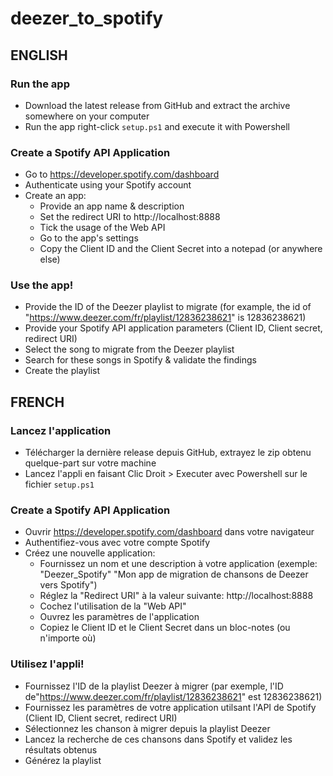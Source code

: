 # deezer_to_spotify

## ENGLISH

### Run the app
- Download the latest release from GitHub and extract the archive somewhere on your computer
- Run the app right-click `setup.ps1` and execute it with Powershell

### Create a Spotify API Application
- Go to https://developer.spotify.com/dashboard
- Authenticate using your Spotify account
- Create an app:
    - Provide an app name & description
    - Set the redirect URI to http://localhost:8888
    - Tick the usage of the Web API
    - Go to the app's settings
    - Copy the Client ID and the Client Secret into a notepad (or anywhere else)

### Use the app!
- Provide the ID of the Deezer playlist to migrate (for example, the id of "https://www.deezer.com/fr/playlist/12836238621" is 12836238621)
- Provide your Spotify API application parameters (Client ID, Client secret, redirect URI)
- Select the song to migrate from the Deezer playlist
- Search for these songs in Spotify & validate the findings
- Create the playlist

## FRENCH

### Lancez l'application
- Télécharger la dernière release depuis GitHub, extrayez le zip obtenu quelque-part sur votre machine
- Lancez l'appli en faisant Clic Droit > Executer avec Powershell sur le fichier `setup.ps1`

### Create a Spotify API Application
- Ouvrir https://developer.spotify.com/dashboard dans votre navigateur
- Authentifiez-vous avec votre compte Spotify
- Créez une nouvelle application:
    - Fournissez un nom et une description à votre application (exemple: "Deezer_Spotify" "Mon app de migration de chansons de Deezer vers Spotify")
    - Réglez la "Redirect URI" à la valeur suivante: http://localhost:8888
    - Cochez l'utilisation de la "Web API"
    - Ouvrez les paramètres de l'application
    - Copiez le Client ID et le Client Secret dans un bloc-notes (ou n'importe où)

### Utilisez l'appli!
- Fournissez l'ID de la playlist Deezer à migrer (par exemple, l'ID de"https://www.deezer.com/fr/playlist/12836238621" est 12836238621)
- Fournissez les paramètres de votre application utilsant l'API de Spotify (Client ID, Client secret, redirect URI)
- Sélectionnez les chanson à migrer depuis la playlist Deezer
- Lancez la recherche de ces chansons dans Spotify et validez les résultats obtenus
- Générez la playlist